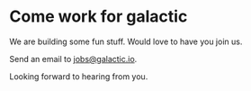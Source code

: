 # Come work for galactic

We are building some fun stuff. Would love to have you join us. 

Send an email to [jobs@galactic.io](mailto:jobs@galactic.io). 

Looking forward to hearing from you. 
